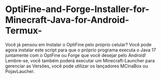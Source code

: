 # OptiFine-and-Forge-Installer-for-Minecraft-Java-for-Android-Termux-
Você já pensou em Instalar o OptiFine pelo próprio celular? Você pode agora instalar este script para que o próprio programa executa o Java 17 juntamente com o OptFine ou Forge que você desejar pelo Android! Lembre-se, você também poderá executar um Minecraft-Launcher para gerenciar as Versões, você pode utilizar os lançadores MCinaBox ou PojavLaucher.
